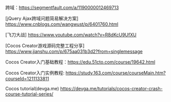 跨域：https://segmentfault.com/a/1190000012469713

[jQuery Ajax跨域问题简易解决方案] https://www.cnblogs.com/wangwust/p/6401760.html

[飞刀大战] https://www.youtube.com/watch?v=R8dKcU9UfXU

[Cocos Creator游戏源码完整工程分享] https://www.jianshu.com/p/675aa031b3d2?from=singlemessage

Cocos Creator入门基础教程：https://edu.51cto.com/course/19642.html

Cocos Creator入门实例教程: https://study.163.com/course/courseMain.htm?courseId=1211133811

Cocos tutorial(devga.me) https://devga.me/tutorials/cocos-creator-crash-course-tutorial-series/